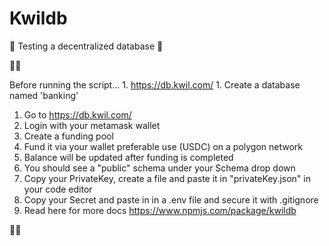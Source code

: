 # Kwildb

🍁 Testing a decentralized database 🌿

🍁🌿

 Before running the script...
    1. https://db.kwil.com/
    1. Create a database named 'banking'

   1. Go to https://db.kwil.com/
   2. Login with your metamask wallet 
   3. Create a funding pool 
   4. Fund it via your wallet preferable use (USDC) on a polygon network
   5. Balance will be updated after funding is completed 
   6. You should see a "public" schema under your Schema drop down
   7. Copy your PrivateKey, create a file and paste it in "privateKey.json" in your code editor
   8. Copy your Secret and paste in in a .env file and secure it with .gitignore
   9. Read here for more docs https://www.npmjs.com/package/kwildb

🍁🌿